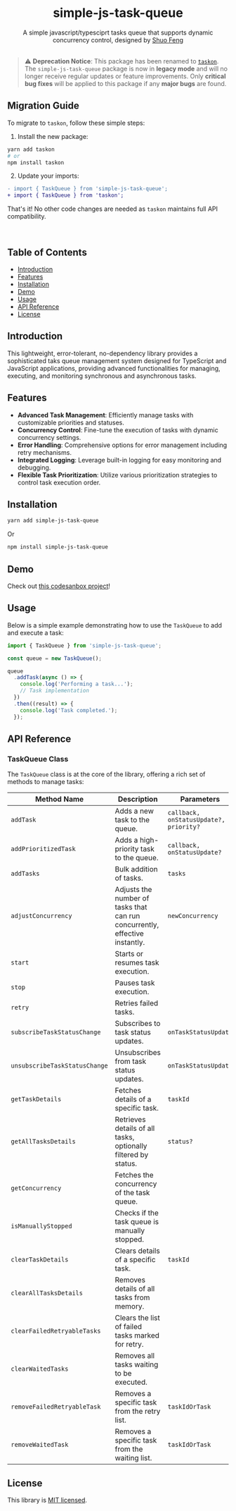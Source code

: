 <h1 align="center">simple-js-task-queue</h1>

<div align="center">
  A simple javascript/typesciprt tasks queue that supports dynamic concurrency control, designed by
  <a href="https://gravatar.com/shuosfeng/">Shuo Feng</a>
</div>

<br />

> ⚠️ **Deprecation Notice**: This package has been renamed to [`taskon`](https://www.npmjs.com/package/taskon). The `simple-js-task-queue` package is now in **legacy mode** and will no longer receive regular updates or feature improvements. Only **critical bug fixes** will be applied to this package if any **major bugs** are found.

## Migration Guide

To migrate to `taskon`, follow these simple steps:

1. Install the new package:

```bash
yarn add taskon
# or
npm install taskon
```

2. Update your imports:

```diff
- import { TaskQueue } from 'simple-js-task-queue';
+ import { TaskQueue } from 'taskon';
```

That's it! No other code changes are needed as `taskon` maintains full API compatibility.

<br />

## Table of Contents

- [Introduction](#introduction)
- [Features](#features)
- [Installation](#installation)
- [Demo](#demo)
- [Usage](#usage)
- [API Reference](#api-reference)
- [License](#license)

## Introduction

This lightweight, error-tolerant, no-dependency library provides a sophisticated taks queue management system designed for TypeScript and JavaScript applications, providing advanced functionalities for managing, executing, and monitoring synchronous and asynchronous tasks.

## Features

- **Advanced Task Management**: Efficiently manage tasks with customizable priorities and statuses.
- **Concurrency Control**: Fine-tune the execution of tasks with dynamic concurrency settings.
- **Error Handling**: Comprehensive options for error management including retry mechanisms.
- **Integrated Logging**: Leverage built-in logging for easy monitoring and debugging.
- **Flexible Task Prioritization**: Utilize various prioritization strategies to control task execution order.

## Installation

```bash
yarn add simple-js-task-queue
```

Or

```bash
npm install simple-js-task-queue
```

## Demo

Check out [this codesanbox project](https://codesandbox.io/s/react-typescript-forked-knts9f)!

## Usage

Below is a simple example demonstrating how to use the `TaskQueue` to add and execute a task:

```typescript
import { TaskQueue } from 'simple-js-task-queue';

const queue = new TaskQueue();

queue
  .addTask(async () => {
    console.log('Performing a task...');
    // Task implementation
  })
  .then((result) => {
    console.log('Task completed.');
  });
```

## API Reference

### TaskQueue Class

The `TaskQueue` class is at the core of the library, offering a rich set of methods to manage tasks:

| Method Name                   | Description                                                                 | Parameters                             |
| ----------------------------- | --------------------------------------------------------------------------- | -------------------------------------- |
| `addTask`                     | Adds a new task to the queue.                                               | `callback, onStatusUpdate?, priority?` |
| `addPrioritizedTask`          | Adds a high-priority task to the queue.                                     | `callback, onStatusUpdate?`            |
| `addTasks`                    | Bulk addition of tasks.                                                     | `tasks`                                |
| `adjustConcurrency`           | Adjusts the number of tasks that can run concurrently, effective instantly. | `newConcurrency`                       |
| `start`                       | Starts or resumes task execution.                                           |                                        |
| `stop`                        | Pauses task execution.                                                      |                                        |
| `retry`                       | Retries failed tasks.                                                       |                                        |
| `subscribeTaskStatusChange`   | Subscribes to task status updates.                                          | `onTaskStatusUpdate`                   |
| `unsubscribeTaskStatusChange` | Unsubscribes from task status updates.                                      | `onTaskStatusUpdate`                   |
| `getTaskDetails`              | Fetches details of a specific task.                                         | `taskId`                               |
| `getAllTasksDetails`          | Retrieves details of all tasks, optionally filtered by status.              | `status?`                              |
| `getConcurrency`              | Fetches the concurrency of the task queue.                                  |                                        |
| `isManuallyStopped`           | Checks if the task queue is manually stopped.                               |                                        |
| `clearTaskDetails`            | Clears details of a specific task.                                          | `taskId`                               |
| `clearAllTasksDetails`        | Removes details of all tasks from memory.                                   |                                        |
| `clearFailedRetryableTasks`   | Clears the list of failed tasks marked for retry.                           |                                        |
| `clearWaitedTasks`            | Removes all tasks waiting to be executed.                                   |                                        |
| `removeFailedRetryableTask`   | Removes a specific task from the retry list.                                | `taskIdOrTask`                         |
| `removeWaitedTask`            | Removes a specific task from the waiting list.                              | `taskIdOrTask`                         |

## License

This library is [MIT licensed](./LICENSE.md).

